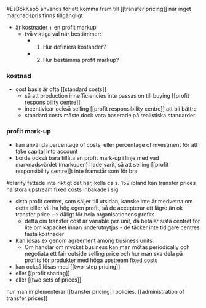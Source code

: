 #EsBokKap5
används för att komma fram till [[transfer pricing]] när inget marknadspris finns tillgängligt
- är kostnader + en profit markup
	- två viktiga val när bestämmer:
		- 1. Hur definiera kostander?
		- 2. Hur bestämma profit markup?

### kostnad
- cost basis är ofta [[standard costs]]
	- så att production innefficiencies inte passas on till buying [[profit responsibility centre]]
	- incentivicar också selling [[profit responsibility centre]] att bli bättre
	- standard costs måste dock vara baserade på realistiska standarder

### profit mark-up
- kan använda percentage of costs, eller percentage of investment för att take capital into account
- borde också bara tillåta en profit mark-up i linje med vad marknadsvärdet (markupen) hade varit, så att selling [[profit responsibility centre]]t inte framstår som för bra


#clarify fattade inte riktigt det här,  kolla ca s. 152
ibland kan transfer prices ha stora upstream fixed costs inbakade i sig
- sista profit centret, som säljer till utsidan, kanske inte är medvetna om detta elller vill ha hög egen profit, så de accepterar ett lägre än ok transfer price --> dåligt för hela organisationens profits
	- detta om transfer cost är variable per unit, då betalar sista centret för lite om kapacitet innan underutnytjas - de täcker inte tidigare centres fasta kostnader
- Kan lösas ex genom agreement among business units:
	- Om handlar om mycket business kan man mötas periodically och negotiata ett fair outside selling price och hur man ska dela på profits för produkter med höga upstream fixed costs
- kan också lösas med [[two-step pricing]]
- eller [[profit sharing]]
- eller [[two sets of prices]]

hur man implementerar [[transfer pricing]] policies: [[administration of transfer prices]]